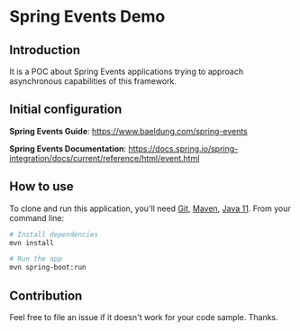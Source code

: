 # Spring Events Demo
## Introduction
It is a POC about Spring Events applications trying to approach asynchronous capabilities of this framework.

## Initial configuration
**Spring Events Guide**: https://www.baeldung.com/spring-events

**Spring Events Documentation**: https://docs.spring.io/spring-integration/docs/current/reference/html/event.html

 
## How to use
To clone and run this application, you'll need [Git](https://git-scm.com), [Maven](https://maven.apache.org/), [Java 11](https://openjdk.java.net/projects/jdk/11/). From your command line:

```bash
# Install dependencies
mvn install

# Run the app
mvn spring-boot:run
```
 
## Contribution
Feel free to file an issue if it doesn't work for your code sample. Thanks.
